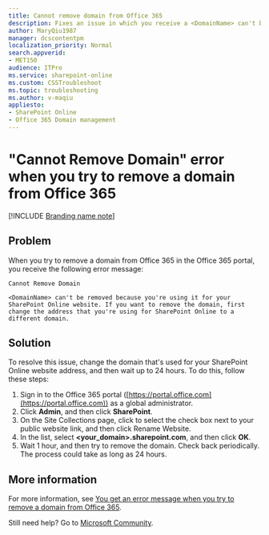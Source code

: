```yaml
---
title: Cannot remove domain from Office 365
description: Fixes an issue in which you receive a <DomainName> can't be removed because you're using it for your SharePoint Online website error message when you try to remove a domain from Office 365.
author: MaryQiu1987
manager: dcscontentpm
localization_priority: Normal
search.appverid: 
- MET150
audience: ITPro
ms.service: sharepoint-online
ms.custom: CSSTroubleshoot
ms.topic: troubleshooting
ms.author: v-maqiu
appliesto:
- SharePoint Online
- Office 365 Domain management
---
```


# "Cannot Remove Domain" error when you try to remove a domain from Office 365

[!INCLUDE [Branding name note](../../../includes/branding-name-note.md)]

## Problem

When you try to remove a domain from Office 365 in the Office 365 portal, you receive the following error message:

```adoc
Cannot Remove Domain

<DomainName> can't be removed because you're using it for your SharePoint Online website. If you want to remove the domain, first change the address that you're using for SharePoint Online to a different domain.
```

## Solution

To resolve this issue, change the domain that's used for your SharePoint Online website address, and then wait up to 24 hours. To do this, follow these steps:

1. Sign in to the Office 365 portal ([https://portal.office.com](https://portal.office.com)) as a global administrator.   
2. Click **Admin**, and then click **SharePoint**.    
3. On the Site Collections page, click to select the check box next to your public website link, and then click Rename Website.    
4. In the list, select **<your_domain>.sharepoint.com**, and then click **OK**.   
5. Wait 1 hour, and then try to remove the domain. Check back periodically. The process could take as long as 24 hours.   

## More information

For more information, see [You get an error message when you try to remove a domain from Office 365](../administration/error-remove-domain-from-office-365.md).  

Still need help? Go to [Microsoft Community](https://answers.microsoft.com/).